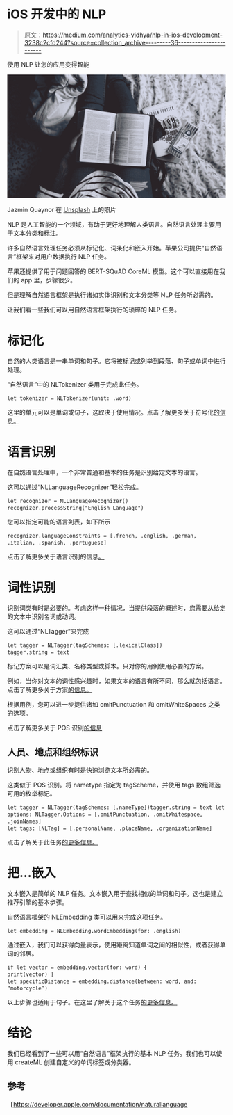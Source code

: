 # iOS 开发中的 NLP

> 原文：<https://medium.com/analytics-vidhya/nlp-in-ios-development-3238c2cfd244?source=collection_archive---------36----------------------->

使用 NLP 让您的应用变得智能

![](img/78a57e85919cfe768276d2570ef2f760.png)

Jazmin Quaynor 在 [Unsplash](https://unsplash.com?utm_source=medium&utm_medium=referral) 上的照片

NLP 是人工智能的一个领域，有助于更好地理解人类语言。自然语言处理主要用于文本分类和标注。

许多自然语言处理任务必须从标记化、词条化和嵌入开始。苹果公司提供“自然语言”框架来对用户数据执行 NLP 任务。

苹果还提供了用于问题回答的 BERT-SQuAD CoreML 模型。这个可以直接用在我们的 app 里，步骤很少。

但是理解自然语言框架是执行诸如实体识别和文本分类等 NLP 任务所必需的。

让我们看一些我们可以用自然语言框架执行的琐碎的 NLP 任务。

# 标记化

自然的人类语言是一串单词和句子。它将被标记或列举到段落、句子或单词中进行处理。

“自然语言”中的 NLTokenizer 类用于完成此任务。

```
let tokenizer = NLTokenizer(unit: .word)
```

这里的单元可以是单词或句子，这取决于使用情况。点击了解更多关于符号化[的信息。](https://developer.apple.com/documentation/naturallanguage/tokenizing_natural_language_text)

# 语言识别

在自然语言处理中，一个非常普通和基本的任务是识别给定文本的语言。

这可以通过“NLLanguageRecognizer”轻松完成。

```
let recognizer = NLLanguageRecognizer()
recognizer.processString("English Language")
```

您可以指定可能的语言列表，如下所示

```
recognizer.languageConstraints = [.french, .english, .german,                                  .italian, .spanish, .portuguese] 
```

点击了解更多关于语言识别的信息[。](https://developer.apple.com/documentation/naturallanguage/identifying_the_language_in_text)

# 词性识别

识别词类有时是必要的。考虑这样一种情况，当提供段落的概述时，您需要从给定的文本中识别名词或动词。

这可以通过“NLTagger”来完成

```
let tagger = NLTagger(tagSchemes: [.lexicalClass])
tagger.string = text
```

标记方案可以是词汇类、名称类型或脚本。只对你的用例使用必要的方案。

例如，当你对文本的词性感兴趣时，如果文本的语言有所不同，那么就包括语言。点击了解更多关于方案[的信息。](https://developer.apple.com/documentation/naturallanguage/nltagscheme)

根据用例，您可以进一步提供诸如 omitPunctuation 和 omitWhiteSpaces 之类的选项。

点击了解更多关于 POS 识别[的信息](https://developer.apple.com/documentation/naturallanguage/identifying_parts_of_speech)

## 人员、地点和组织标识

识别人物、地点或组织有时是快速浏览文本所必需的。

这类似于 POS 识别。将 nametype 指定为 tagScheme，并使用 tags 数组筛选可用的枚举标记。

```
let tagger = NLTagger(tagSchemes: [.nameType])tagger.string = text let options: NLTagger.Options = [.omitPunctuation, .omitWhitespace, .joinNames]
let tags: [NLTag] = [.personalName, .placeName, .organizationName]
```

点击了解关于此任务[的更多信息。](https://developer.apple.com/documentation/naturallanguage/identifying_people_places_and_organizations)

# 把...嵌入

文本嵌入是简单的 NLP 任务。文本嵌入用于查找相似的单词和句子。这也是建立推荐引擎的基本步骤。

自然语言框架的 NLEmbedding 类可以用来完成这项任务。

```
let embedding = NLEmbedding.wordEmbedding(for: .english)
```

通过嵌入，我们可以获得向量表示，使用距离知道单词之间的相似性，或者获得单词的邻居。

```
if let vector = embedding.vector(for: word) { 
print(vector) }
let specificDistance = embedding.distance(between: word, and: “motorcycle”) 
```

以上步骤也适用于句子。在这里了解关于这个任务[的更多信息。](https://developer.apple.com/documentation/naturallanguage/finding_similarities_between_pieces_of_text)

# 结论

我们已经看到了一些可以用“自然语言”框架执行的基本 NLP 任务。我们也可以使用 createML 创建自定义的单词标签或分类器。

## 参考

【https://developer.apple.com/documentation/naturallanguage 